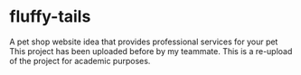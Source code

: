 # fluffy-tails
 A pet shop website idea that provides professional services for your pet
This project has been uploaded before by my teammate.
This is a re-upload of the project for academic purposes.
